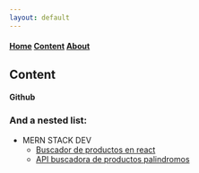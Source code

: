 ```yaml
---
layout: default
---
```

####  [Home](./) [Content](./page2.html) [About](./about.html)


## Content

#### Github

### And a nested list:

- MERN STACK DEV
  - [Buscador de productos en react](/desafio-frontend/)
  - [API buscadora de productos palindromos](/desafio-backend)


